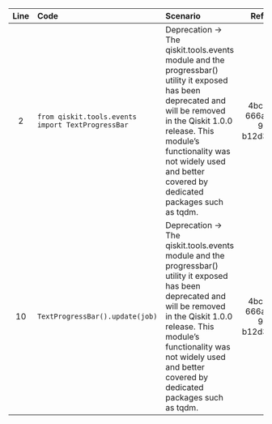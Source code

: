 | Line | Code | Scenario | Reference | Artifact | Refactoring |
| :--: | :--- | :------- | :-------: | :------- | :---------- |
| 2 | `from qiskit.tools.events import TextProgressBar` | Deprecation -> The qiskit.tools.events module and the progressbar() utility it exposed has been deprecated and will be removed in the Qiskit 1.0.0 release. This module’s functionality was not widely used and better covered by dedicated packages such as tqdm. | 4bc2d33a-666a-48ed-96d1-b12d38ea3acf | qiskit.tools.events | |
| 10 | `TextProgressBar().update(job)` | Deprecation -> The qiskit.tools.events module and the progressbar() utility it exposed has been deprecated and will be removed in the Qiskit 1.0.0 release. This module’s functionality was not widely used and better covered by dedicated packages such as tqdm. | 4bc2d33a-666a-48ed-96d1-b12d38ea3acf | TextProgressBar | |